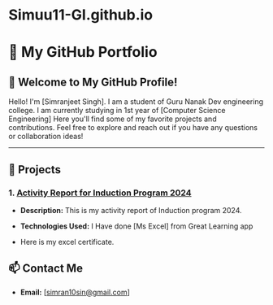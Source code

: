 # Simuu11-GI.github.io

# 📂 My GitHub Portfolio 

## 👋 Welcome to My GitHub Profile!

Hello! I'm [Simranjeet Singh]. I am a student of Guru Nanak Dev engineering college. I am currently studying in 1st year of [Computer Science Engineering] Here you'll find some of my favorite projects and contributions. Feel free to explore and reach out if you have any questions or collaboration ideas!

---

## 🚀 Projects

### 1. [Activity Report for Induction Program 2024](https://github.com/Simuu-GI/Simuu-GI.github.io)
- **Description:** This is my activity report of Induction program 2024.

- **Technologies Used:** I Have done [Ms Excel] from Great Learning app
- Here is my excel certificate.

## 📫 Contact Me

- **Email:** [simran10sin@gmail.com]
